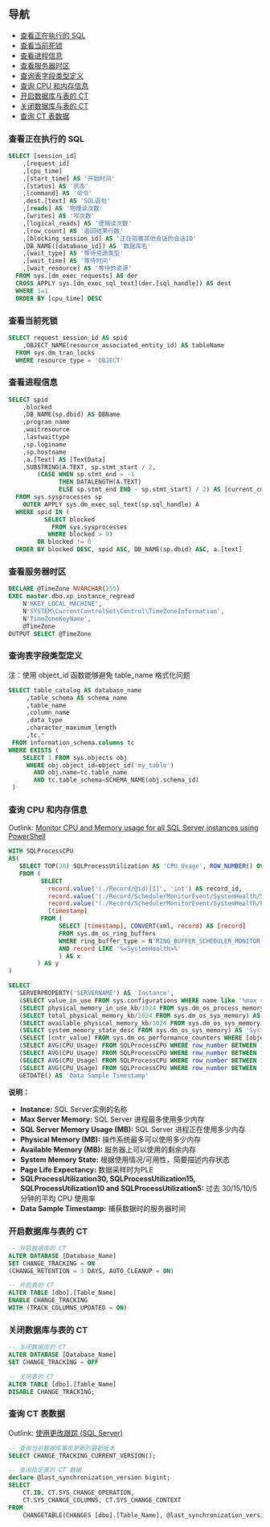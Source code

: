 ## 导航

- [查看正在执行的 SQL](#查看正在执行的-sql) 
- [查看当前死锁](#查看当前死锁)
- [查看进程信息](#查看进程信息)
- [查看服务器时区](#查看服务器时区)
- [查询表字段类型定义](#查询表字段类型定义)
- [查询 CPU 和内存信息](#查询-cpu-和内存信息)
- [开启数据库与表的 CT](#开启数据库与表的-ct)
- [关闭数据库与表的 CT](#关闭数据库与表的-ct)
- [查询 CT 表数据](#查询-ct-表数据)


### 查看正在执行的 SQL

```sql
SELECT [session_id]
    ,[request_id]
    ,[cpu_time]
    ,[start_time] AS '开始时间'
    ,[status] AS '状态'
    ,[command] AS '命令'
    ,dest.[text] AS 'SQL语句'
    ,[reads] AS '物理读次数'
    ,[writes] AS '写次数'
    ,[logical_reads] AS '逻辑读次数'
    ,[row_count] AS '返回结果行数'
    ,[blocking_session_id] AS '正在阻塞其他会话的会话ID'
    ,DB_NAME([database_id]) AS '数据库名'
    ,[wait_type] AS '等待资源类型'
    ,[wait_time] AS '等待时间'
    ,[wait_resource] AS '等待的资源'
  FROM sys.[dm_exec_requests] AS der
  CROSS APPLY sys.[dm_exec_sql_text](der.[sql_handle]) AS dest
  WHERE 1=1
  ORDER BY [cpu_time] DESC
```

### 查看当前死锁

```sql
SELECT request_session_id AS spid
    ,OBJECT_NAME(resource_associated_entity_id) AS tableName
  FROM sys.dm_tran_locks
  WHERE resource_type = 'OBJECT'
```

### 查看进程信息

```sql
SELECT spid
    ,blocked
    ,DB_NAME(sp.dbid) AS DBName
    ,program_name
    ,waitresource
    ,lastwaittype
    ,sp.loginame
    ,sp.hostname
    ,a.[Text] AS [TextData]
    ,SUBSTRING(A.TEXT, sp.stmt_start / 2, 
        (CASE WHEN sp.stmt_end = -1 
              THEN DATALENGTH(A.TEXT) 
              ELSE sp.stmt_end END - sp.stmt_start) / 2) AS [current_cmd]
  FROM sys.sysprocesses sp
    OUTER APPLY sys.dm_exec_sql_text(sp.sql_handle) A
  WHERE spid IN (
          SELECT blocked
            FROM sys.sysprocesses
           WHERE blocked > 0)
        OR blocked != 0
  ORDER BY blocked DESC, spid ASC, DB_NAME(sp.dbid) ASC, a.[text]
  ```
  
### 查看服务器时区
  
```sql
DECLARE @TimeZone NVARCHAR(255)
EXEC master.dbo.xp_instance_regread
	N'HKEY_LOCAL_MACHINE',
	N'SYSTEM\CurrentControlSet\Control\TimeZoneInformation',
	N'TimeZoneKeyName',
	@TimeZone 
OUTPUT SELECT @TimeZone
```

### 查询表字段类型定义

注：使用 object_id 函数能够避免 table_name 格式化问题

```sql
SELECT table_catalog AS database_name
     ,table_schema AS schema_name
     ,table_name
     ,column_name
     ,data_type
     ,character_maximum_length
     ,tc.* 
 FROM information_schema.columns tc
WHERE EXISTS (
    SELECT 1 FROM sys.objects obj 
     WHERE obj.object_id=object_id('my_table')
       AND obj.name=tc.table_name 
       AND tc.table_schema=SCHEMA_NAME(obj.schema_id)
 )
```

### 查询 CPU 和内存信息

Outlink: [Monitor CPU and Memory usage for all SQL Server instances using PowerShell](https://www.mssqltips.com/sqlservertip/5724/monitor-cpu-and-memory-usage-for-all-sql-server-instances-using-powershell/)

```sql
WITH SQLProcessCPU
AS(
   SELECT TOP(30) SQLProcessUtilization AS 'CPU_Usage', ROW_NUMBER() OVER(ORDER BY (SELECT NULL)) AS 'row_number'
   FROM ( 
         SELECT 
           record.value('(./Record/@id)[1]', 'int') AS record_id,
           record.value('(./Record/SchedulerMonitorEvent/SystemHealth/SystemIdle)[1]', 'int') AS [SystemIdle],
           record.value('(./Record/SchedulerMonitorEvent/SystemHealth/ProcessUtilization)[1]', 'int') AS [SQLProcessUtilization], 
           [timestamp] 
         FROM ( 
              SELECT [timestamp], CONVERT(xml, record) AS [record] 
              FROM sys.dm_os_ring_buffers 
              WHERE ring_buffer_type = N'RING_BUFFER_SCHEDULER_MONITOR' 
              AND record LIKE '%<SystemHealth>%'
              ) AS x 
        ) AS y
) 

SELECT 
   SERVERPROPERTY('SERVERNAME') AS 'Instance',
   (SELECT value_in_use FROM sys.configurations WHERE name like '%max server memory%') AS 'Max Server Memory',
   (SELECT physical_memory_in_use_kb/1024 FROM sys.dm_os_process_memory) AS 'SQL Server Memory Usage (MB)',
   (SELECT total_physical_memory_kb/1024 FROM sys.dm_os_sys_memory) AS 'Physical Memory (MB)',
   (SELECT available_physical_memory_kb/1024 FROM sys.dm_os_sys_memory) AS 'Available Memory (MB)',
   (SELECT system_memory_state_desc FROM sys.dm_os_sys_memory) AS 'System Memory State',
   (SELECT [cntr_value] FROM sys.dm_os_performance_counters WHERE [object_name] LIKE '%Manager%' AND [counter_name] = 'Page life expectancy') AS 'Page Life Expectancy',
   (SELECT AVG(CPU_Usage) FROM SQLProcessCPU WHERE row_number BETWEEN 1 AND 30) AS 'SQLProcessUtilization30',
   (SELECT AVG(CPU_Usage) FROM SQLProcessCPU WHERE row_number BETWEEN 1 AND 15) AS 'SQLProcessUtilization15',
   (SELECT AVG(CPU_Usage) FROM SQLProcessCPU WHERE row_number BETWEEN 1 AND 10) AS 'SQLProcessUtilization10',
   (SELECT AVG(CPU_Usage) FROM SQLProcessCPU WHERE row_number BETWEEN 1 AND 5)  AS 'SQLProcessUtilization5',
   GETDATE() AS 'Data Sample Timestamp'
```

**说明：**

- **Instance:** SQL Server实例的名称
- **Max Server Memory:** SQL Server 进程最多使用多少内存
- **SQL Server Memory Usage (MB):** SQL Server 进程正在使用多少内存
- **Physical Memory (MB):** 操作系统最多可以使用多少内存
- **Available Memory (MB):** 服务器上可以使用的剩余内存
- **System Memory State:** 根据使用情况/可用性，简要描述内存状态
- **Page Life Expectancy:** 数据采样时为PLE
- **SQLProcessUtilization30, SQLProcessUtilization15, SQLProcessUtilization10 and SQLProcessUtilization5:** 过去 30/15/10/5 分钟的平均 CPU 使用率
- **Data Sample Timestamp:** 捕获数据时的服务器时间


### 开启数据库与表的 CT

```sql
-- 开启数据库的 CT
ALTER DATABASE [Database_Name]
SET CHANGE_TRACKING = ON 
(CHANGE_RETENTION = 3 DAYS, AUTO_CLEANUP = ON)

-- 开启表的 CT
ALTER TABLE [dbo].[Table_Name]  
ENABLE CHANGE_TRACKING  
WITH (TRACK_COLUMNS_UPDATED = ON)  
```

### 关闭数据库与表的 CT

```sql
-- 关闭数据库的 CT
ALTER DATABASE [Database_Name]
SET CHANGE_TRACKING = OFF  

-- 关闭表的 CT
ALTER TABLE [dbo].[Table_Name]  
DISABLE CHANGE_TRACKING;  
```

### 查询 CT 表数据

Outlink: [使用更改跟踪 (SQL Server)](https://docs.microsoft.com/zh-cn/sql/relational-databases/track-changes/work-with-change-tracking-sql-server?view=sql-server-ver15)

```sql
-- 查询当前数据库事务更新的最新版本
SELECT CHANGE_TRACKING_CURRENT_VERSION();

-- 查询指定表的 CT 数据
declare @last_synchronization_version bigint;
SELECT  
    CT.ID, CT.SYS_CHANGE_OPERATION,  
    CT.SYS_CHANGE_COLUMNS, CT.SYS_CHANGE_CONTEXT  
FROM  
    CHANGETABLE(CHANGES [dbo].[Table_Name], @last_synchronization_version) AS CT
```

